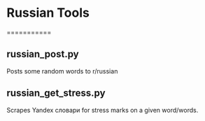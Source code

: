 <h1>Russian Tools</h1>
===========

<h2>russian_post.py</h2>
Posts some random words to r/russian

<h2>russian_get_stress.py</h2>
Scrapes Yandex словари for stress marks on a given word/words.
